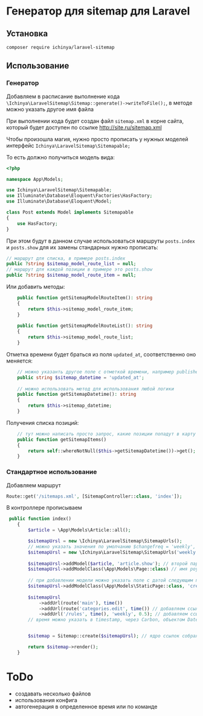 # Генератор для sitemap для Laravel

## Установка

`composer require ichinya/laravel-sitemap`

## Использование

### Генератор

Добавляем в расписание выполнение кода `\Ichinya\LaravelSitemap\Sitemap::generate()->writeToFile();`, в методе можно указать другое имя файла

При выполнении кода будет создан файл `sitemap.xml` в корне сайта, который будет доступен по ссылке http://site.ru/sitemap.xml

Чтобы произошла магия, нужно просто прописать у нужных моделей интерфейс `Ichinya\LaravelSitemap\Sitemapable;`

То есть должно получиться модель вида:

```php 
<?php

namespace App\Models;

use Ichinya\LaravelSitemap\Sitemapable;
use Illuminate\Database\Eloquent\Factories\HasFactory;
use Illuminate\Database\Eloquent\Model;

class Post extends Model implements Sitemapable
{
    use HasFactory;
}
```

При этом будут в данном случае использоваться маршруты `posts.index` и `posts.show` для их замены стандарных нужно прописать:

```php
// маршрут для списка, в примере posts.index
public ?string $sitemap_model_route_list = null;
// маршрут для каждой позиции в примере это posts.show
public ?string $sitemap_model_route_item = null;
```

Или добавить методы:
```php 
    public function getSitemapModelRouteItem(): string
    {
        return $this->sitemap_model_route_item;
    }
    
    public function getSitemapModelRouteList(): string
    {
        return $this->sitemap_model_route_list;
    }
```

Отметка времени будет браться из поля `updated_at`, соответственно оно меняется:
```php
    // можно указанть другое поле с отметкой времени, например published_at. Если поле данное поле у позиции будет null, то она не попадет в карту. Данное поведение можно поменять, смотрите ниже 
    public string $sitemap_datetime = 'updated_at';
    
    // можно использовать метод для использования любой логики
    public function getSitemapDatetime(): string
    {
        return $this->sitemap_datetime;
    }
```

Получения списка позиций:
```php
    // тут можно написать просто запрос, какие позиции попадут в карту
    public function getSitemapItems()
    {
        return self::whereNotNull($this->getSitemapDatetime())->get();
    }
```

### Стандартное использование 

Добавляем маршрут

```php
Route::get('/sitemaps.xml', [SitemapController::class, 'index']);
```

В контроллере прописываем

```php
 public function index()
    {
        $article = \App\Models\Article::all();

        $sitemapUrsl = new \Ichinya\LaravelSitemap\SitemapUrls();
        // можно указать значения по умолчанию $changefreq = 'weekly', $priority = 0.5
        $sitemapUrsl = new \Ichinya\LaravelSitemap\SitemapUrls('weekly', 0.5);
     
        $sitemapUrsl->addModel($article, 'article.show'); // второй параметр имя роута, с помощью которого генерируютя ссылки
        $sitemapUrsl->addModelClass(\App\Models\Page::class) // имя роута будет page.show
        
        // при добавлении модели можно указать поле с датой следующим параметром.
        $sitemapUrsl->addModelClass(\App\Models\StaticPage::class, 'created_at')
        
        $sitemapUrsl
            ->addUrl(route('main'), time())
            ->addUrl(route('categories.edit', time()) // добавляем ссылки на различные страницы
            ->addUrl('/rules', time(), 'weekly', 0.5); // добавляем ссылки на различные страницы
        // время можно указать в timestamp, через Carbon, объектом DateTime или строкой 


        $sitemap = Sitemap::create($sitemapUrsl); // ядро ссылок собрали, теперь отправляем на создание

        return $sitemap->render();
    }
```

# ToDo
* создавать несколько файлов
* использования конфига
* автогенерация в определенное время или по команде
